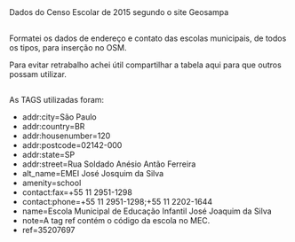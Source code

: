##

Dados do Censo Escolar de 2015 segundo o site Geosampa

##

Formatei os dados de endereço e contato das escolas municipais, de todos os tipos,
para inserção no OSM.

Para evitar retrabalho achei útil compartilhar a tabela aqui para que outros possam utilizar.

##
As TAGS utilizadas foram:

* addr:city=São Paulo
* addr:country=BR
* addr:housenumber=120
* addr:postcode=02142-000
* addr:state=SP
* addr:street=Rua Soldado Anésio Antão Ferreira
* alt_name=EMEI José Josquim da Silva
* amenity=school
* contact:fax=+55 11 2951-1298
* contact:phone=+55 11 2951-1298;+55 11 2202-1644
* name=Escola Municipal de Educação Infantil José Joaquim da Silva
* note=A tag ref contém o código da escola no MEC.
* ref=35207697

##
